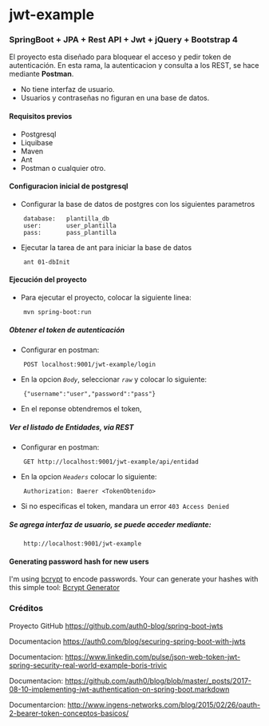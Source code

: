 # jwt-example


### SpringBoot + JPA + Rest API + Jwt + jQuery + Bootstrap 4

El proyecto esta diseñado para bloquear el acceso y pedir token de autenticación.
En esta rama, la autenticacion y consulta a los REST, se hace mediante **Postman**.
- No tiene interfaz de usuario.
- Usuarios y contraseñas no figuran en una base de datos.

#### Requisitos previos
- Postgresql 
- Liquibase
- Maven
- Ant
- Postman o cualquier otro.

#### Configuracion inicial de postgresql

- Configurar la base de datos de postgres con los siguientes parametros

```
    database:   plantilla_db
    user:       user_plantilla
    pass:       pass_plantilla
```

- Ejecutar la tarea de ant para iniciar la base de datos

```    
    ant 01-dbInit
```    
    
#### Ejecución del proyecto
- Para ejecutar el proyecto, colocar la siguiente linea:
    
```    
    mvn spring-boot:run
```

##### Obtener el token de autenticación
- Configurar en postman:
    
```   
    POST localhost:9001/jwt-example/login
```   
    
- En la opcion _`Body`_, seleccionar _`raw`_ y colocar lo siguiente:

```
    {"username":"user","password":"pass"}
```

- En el reponse obtendremos el token, 

##### Ver el listado de Entidades, via REST
- Configurar en postman:

```
    GET http://localhost:9001/jwt-example/api/entidad
```
    
- En la opcion _`Headers`_ colocar lo siguiente:

```
    Authorization: Baerer <TokenObtenido>
```  
- Si no especificas el token, mandara un error `403 Access Denied`

##### Se agrega interfaz de usuario, se puede acceder mediante:
```
    http://localhost:9001/jwt-example
```

#### Generating password hash for new users

I'm using [bcrypt](https://en.wikipedia.org/wiki/Bcrypt) to encode passwords. Your can generate your hashes with this simple tool: [Bcrypt Generator](https://www.bcrypt-generator.com)


### Créditos

Proyecto GitHub <https://github.com/auth0-blog/spring-boot-jwts>

Documentacion <https://auth0.com/blog/securing-spring-boot-with-jwts>

Documentacion: <https://www.linkedin.com/pulse/json-web-token-jwt-spring-security-real-world-example-boris-trivic>

Documentacion: <https://github.com/auth0/blog/blob/master/_posts/2017-08-10-implementing-jwt-authentication-on-spring-boot.markdown>

Documentarcion: <http://www.ingens-networks.com/blog/2015/02/26/oauth-2-bearer-token-conceptos-basicos/>